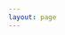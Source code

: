 ```yaml
---
layout: page
---
```


<script setup>
    import { withBase } from 'vitepress'
</script>
<style>
eo-dash a[href="https://eox.at"] img{
   display: unset;
   height: 9px;
}
eo-dash .eodash-overlay p {
   bottom: -13px !important;
}

eo-dash #ButtonsPanel {
    max-height: 50px;
}

</style>
<eo-dash style="height:calc(100dvh - 64px)" :config="withBase('/configs/firstconfig.js')"/>